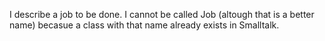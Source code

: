 I describe a job to be done. 
I cannot be called Job (altough that is a better name) becasue a class with that name already exists in Smalltalk.
